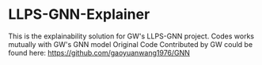 # LLPS-GNN-Explainer
This is the explainability solution for GW's LLPS-GNN project. Codes works mutually with GW's GNN model
Original Code Contributed by GW could be found here:
https://github.com/gaoyuanwang1976/GNN
